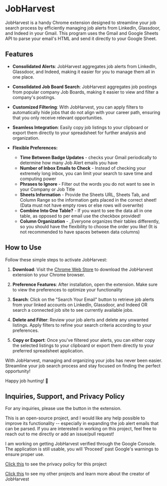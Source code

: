 # JobHarvest

JobHarvest is a handy Chrome extension designed to streamline your job search process by efficiently managing job alerts from LinkedIn, Glassdoor, and Indeed in your Gmail. This program uses the Gmail and Google Sheets API to parse your email's HTML and send it directly to your Google Sheet.

## Features

- **Consolidated Alerts**: JobHarvest aggregates job alerts from LinkedIn, Glassdoor, and Indeed, making it easier for you to manage them all in one place.

- **Consolidated Job Board Search**: JobHarvest aggregates job postings from popular company Job Boards, making it easier to view and filter a company's postings.
  
- **Customized Filtering**: With JobHarvest, you can apply filters to automatically hide jobs that do not align with your career path, ensuring that you only receive relevant opportunities.
  
- **Seamless Integration**: Easily copy job listings to your clipboard or export them directly to your spreadsheet for further analysis and organization.

- **Flexible Preferences:**
  - **Time Between Badge Updates** - checks your Gmail periodically to determine how many Job Alert emails you have
  - **Number of Inbox Emails to Check** - Instead of checking your extremely long inbox, you can limit your search to save time and computing power
  - **Phrases to Ignore** - Filter out the words you do not want to see in your Company or Job Title
  - **Sheets Information** - Provide the Sheets URL, Sheets Tab, and Column Range so the information gets placed in the correct sheet! (Data must not have empty rows or else rows will overwrite)
  - **Combine Into One Table?** - If you want to see the data all in one table, as opposed to per email use the checkbox provided!
  - **Column Organization** - _Everyone organizes their tables differently, so you should have the flexibility to choose the order you like! (It is not recommended to have spaces between data columns)
    
## How to Use

Follow these simple steps to activate JobHarvest:

1. **Download**: Visit the [Chrome Web Store](https://chromewebstore.google.com/detail/jobharvest/hdakckfgkfmgphnldhhajbibmfhnfcig) to download the JobHarvest extension to your Chrome browser.
  
2. **Preference Features**: After installation, open the extension. Make sure to view the preferences to optimize your functionality

3. **Search**: Click on the "Search Your Email" button to retrieve job alerts from your linked accounts on LinkedIn, Glassdoor, and Indeed OR search a connected job site to see currently available jobs.
  
4. **Delete and Filter**: Review your job alerts and delete any unwanted listings. Apply filters to refine your search criteria according to your preferences.
  
5. **Copy or Export**: Once you've filtered your alerts, you can either copy the selected listings to your clipboard or export them directly to your preferred spreadsheet application.

With JobHarvest, managing and organizing your jobs has never been easier. Streamline your job search process and stay focused on finding the perfect opportunity!

Happy job hunting! 🌟

## Inquiries, Support, and Privacy Policy

For any inquiries, please use the button in the extension. 

This is an open-source project, and I would like any help possible to improve its functionality -- especially in expanding the job alert emails that can be parsed. If you are interested in working on this project, feel free to reach out to me directly or add an issue/pull request!

I am working on getting JobHarvest verified through the Google Console. The application is still usable, you will 'Proceed' past Google's warnings to ensure proper use.

[Click this](https://www.jaredscottcohen.com/job-harvest) to see the privacy policy for this project

[Click this](https://www.jaredscottcohen.com/) to see my other projects and learn more about the creator of JobHarvest



